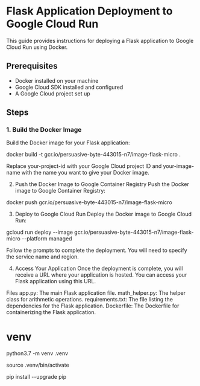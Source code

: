 # Flask Application Deployment to Google Cloud Run

This guide provides instructions for deploying a Flask application to Google Cloud Run using Docker.

## Prerequisites

- Docker installed on your machine
- Google Cloud SDK installed and configured
- A Google Cloud project set up

## Steps

### 1. Build the Docker Image

Build the Docker image for your Flask application:

docker build -t gcr.io/persuasive-byte-443015-n7/image-flask-micro .

Replace your-project-id with your Google Cloud project ID and your-image-name with the name you want to give your Docker image.

2. Push the Docker Image to Google Container Registry
Push the Docker image to Google Container Registry:

docker push gcr.io/persuasive-byte-443015-n7/image-flask-micro

3. Deploy to Google Cloud Run
Deploy the Docker image to Google Cloud Run:

gcloud run deploy --image gcr.io/persuasive-byte-443015-n7/image-flask-micro --platform managed

Follow the prompts to complete the deployment. You will need to specify the service name and region.

4. Access Your Application
Once the deployment is complete, you will receive a URL where your application is hosted. You can access your Flask application using this URL.

Files
app.py: The main Flask application file.
math_helper.py: The helper class for arithmetic operations.
requirements.txt: The file listing the dependencies for the Flask application.
Dockerfile: The Dockerfile for containerizing the Flask application.

# venv
python3.7 -m venv .venv

source .venv/bin/activate

pip install --upgrade pip